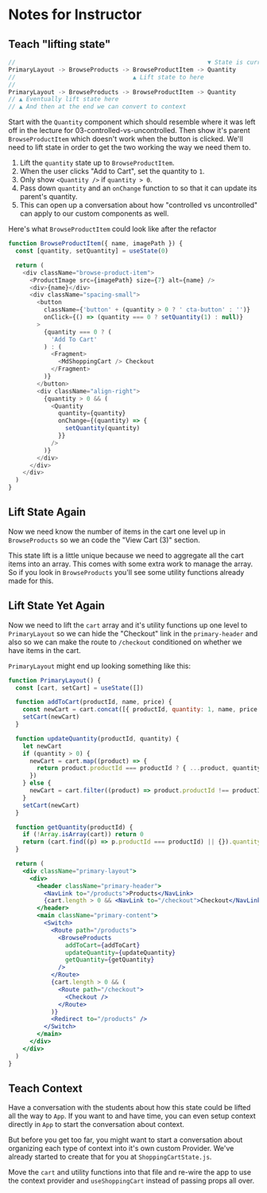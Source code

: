 # Notes for Instructor

## Teach "lifting state"

```js
//                                                      ▼ State is currently here
PrimaryLayout -> BrowseProducts -> BrowseProductItem -> Quantity
//                                 ▲ Lift state to here
//
PrimaryLayout -> BrowseProducts -> BrowseProductItem -> Quantity
// ▲ Eventually lift state here
// ▲ And then at the end we can convert to context
```

Start with the `Quantity` component which should resemble where it was left off in the lecture for 03-controlled-vs-uncontrolled. Then show it's parent `BrowseProductItem` which doesn't work when the button is clicked. We'll need to lift state in order to get the two working the way we need them to.

1. Lift the `quantity` state up to `BrowseProductItem`.
2. When the user clicks "Add to Cart", set the quantity to `1`.
3. Only show `<Quantity />` if `quantity > 0`.
4. Pass down `quantity` and an `onChange` function to <Quantity /> so that it can update its parent's quantity.
5. This can open up a conversation about how "controlled vs uncontrolled" can apply to our custom components as well.

Here's what `BrowseProductItem` could look like after the refactor

```js
function BrowseProductItem({ name, imagePath }) {
  const [quantity, setQuantity] = useState(0)

  return (
    <div className="browse-product-item">
      <ProductImage src={imagePath} size={7} alt={name} />
      <div>{name}</div>
      <div className="spacing-small">
        <button
          className={'button' + (quantity > 0 ? ' cta-button' : '')}
          onClick={() => (quantity === 0 ? setQuantity(1) : null)}
        >
          {quantity === 0 ? (
            'Add To Cart'
          ) : (
            <Fragment>
              <MdShoppingCart /> Checkout
            </Fragment>
          )}
        </button>
        <div className="align-right">
          {quantity > 0 && (
            <Quantity
              quantity={quantity}
              onChange={(quantity) => {
                setQuantity(quantity)
              }}
            />
          )}
        </div>
      </div>
    </div>
  )
}
```

## Lift State Again

Now we need know the number of items in the cart one level up in `BrowseProducts` so we an code the "View Cart (3)" section.

This state lift is a little unique because we need to aggregate all the cart items into an array. This comes with some extra work to manage the array. So if you look in `BrowseProducts` you'll see some utility functions already made for this.

## Lift State Yet Again

Now we need to lift the `cart` array and it's utility functions up one level to `PrimaryLayout` so we can hide the "Checkout" link in the `primary-header` and also so we can make the route to `/checkout` conditioned on whether we have items in the cart.

`PrimaryLayout` might end up looking something like this:

```jsx
function PrimaryLayout() {
  const [cart, setCart] = useState([])

  function addToCart(productId, name, price) {
    const newCart = cart.concat([{ productId, quantity: 1, name, price }])
    setCart(newCart)
  }

  function updateQuantity(productId, quantity) {
    let newCart
    if (quantity > 0) {
      newCart = cart.map((product) => {
        return product.productId === productId ? { ...product, quantity } : product
      })
    } else {
      newCart = cart.filter((product) => product.productId !== productId)
    }
    setCart(newCart)
  }

  function getQuantity(productId) {
    if (!Array.isArray(cart)) return 0
    return (cart.find((p) => p.productId === productId) || {}).quantity || 0
  }

  return (
    <div className="primary-layout">
      <div>
        <header className="primary-header">
          <NavLink to="/products">Products</NavLink>
          {cart.length > 0 && <NavLink to="/checkout">Checkout</NavLink>}
        </header>
        <main className="primary-content">
          <Switch>
            <Route path="/products">
              <BrowseProducts
                addToCart={addToCart}
                updateQuantity={updateQuantity}
                getQuantity={getQuantity}
              />
            </Route>
            {cart.length > 0 && (
              <Route path="/checkout">
                <Checkout />
              </Route>
            )}
            <Redirect to="/products" />
          </Switch>
        </main>
      </div>
    </div>
  )
}
```

## Teach Context

Have a conversation with the students about how this state could be lifted all the way to `App`. If you want to and have time, you can even setup context directly in `App` to start the conversation about context.

But before you get too far, you might want to start a conversation about organizing each type of context into it's own custom Provider. We've already started to create that for you at `ShoppingCartState.js`.

Move the `cart` and utility functions into that file and re-wire the app to use the context provider and `useShoppingCart` instead of passing props all over.
